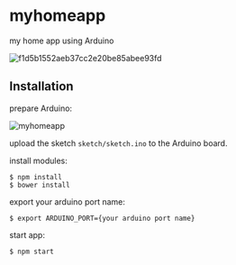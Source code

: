# myhomeapp

my home app using Arduino

![f1d5b1552aeb37cc2e20be85abee93fd](https://cloud.githubusercontent.com/assets/1866767/8148990/dfeea1c4-12ef-11e5-8c8a-9f5ed439ca73.gif)

## Installation

prepare Arduino:

![myhomeapp](https://cloud.githubusercontent.com/assets/1866767/8148874/e166ba00-12ea-11e5-80d6-506d3058598c.png)

upload the sketch `sketch/sketch.ino` to the Arduino board.

install modules:

    $ npm install
    $ bower install

export your arduino port name:

    $ export ARDUINO_PORT={your arduino port name}

start app:

    $ npm start
